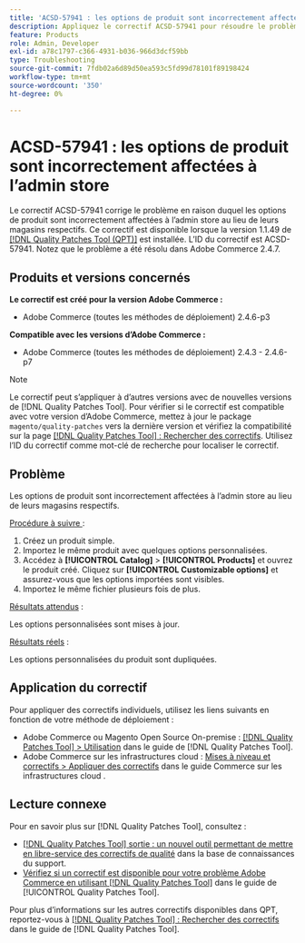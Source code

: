 ```yaml
---
title: 'ACSD-57941 : les options de produit sont incorrectement affectées à l’admin store'
description: Appliquez le correctif ACSD-57941 pour résoudre le problème d’Adobe Commerce en raison duquel les options de produit sont incorrectement affectées à l’admin store au lieu de leurs magasins respectifs.
feature: Products
role: Admin, Developer
exl-id: a78c1797-c366-4931-b036-966d3dcf59bb
type: Troubleshooting
source-git-commit: 7fdb02a6d89d50ea593c5fd99d78101f89198424
workflow-type: tm+mt
source-wordcount: '350'
ht-degree: 0%

---
```


# ACSD-57941 : les options de produit sont incorrectement affectées à l’admin store

Le correctif ACSD-57941 corrige le problème en raison duquel les options de produit sont incorrectement affectées à l’admin store au lieu de leurs magasins respectifs. Ce correctif est disponible lorsque la version 1.1.49 de [[!DNL Quality Patches Tool (QPT)]](https://experienceleague.adobe.com/fr/docs/commerce-operations/tools/quality-patches-tool/quality-patches-tool-to-self-serve-quality-patches) est installée. L’ID du correctif est ACSD-57941. Notez que le problème a été résolu dans Adobe Commerce 2.4.7.

## Produits et versions concernés

**Le correctif est créé pour la version Adobe Commerce :**

* Adobe Commerce (toutes les méthodes de déploiement) 2.4.6-p3

**Compatible avec les versions d’Adobe Commerce :**

* Adobe Commerce (toutes les méthodes de déploiement) 2.4.3 - 2.4.6-p7

>[!NOTE]
>
>Le correctif peut s’appliquer à d’autres versions avec de nouvelles versions de [!DNL Quality Patches Tool]. Pour vérifier si le correctif est compatible avec votre version d’Adobe Commerce, mettez à jour le package `magento/quality-patches` vers la dernière version et vérifiez la compatibilité sur la page [[!DNL Quality Patches Tool] : Rechercher des correctifs](https://experienceleague.adobe.com/tools/commerce-quality-patches/index.html?lang=fr). Utilisez l’ID du correctif comme mot-clé de recherche pour localiser le correctif.

## Problème

Les options de produit sont incorrectement affectées à l’admin store au lieu de leurs magasins respectifs.

<u>Procédure à suivre </u> :

1. Créez un produit simple.
1. Importez le même produit avec quelques options personnalisées.
1. Accédez à **[!UICONTROL Catalog]** > **[!UICONTROL Products]** et ouvrez le produit créé. Cliquez sur **[!UICONTROL Customizable options]** et assurez-vous que les options importées sont visibles.
1. Importez le même fichier plusieurs fois de plus.

<u>Résultats attendus</u> :

Les options personnalisées sont mises à jour.

<u>Résultats réels</u> :

Les options personnalisées du produit sont dupliquées.

## Application du correctif

Pour appliquer des correctifs individuels, utilisez les liens suivants en fonction de votre méthode de déploiement :

* Adobe Commerce ou Magento Open Source On-premise : [[!DNL Quality Patches Tool] > Utilisation](/help/tools/quality-patches-tool/usage.md) dans le guide de [!DNL Quality Patches Tool].
* Adobe Commerce sur les infrastructures cloud : [Mises à niveau et correctifs > Appliquer des correctifs](https://experienceleague.adobe.com/docs/commerce-cloud-service/user-guide/develop/upgrade/apply-patches.html?lang=fr) dans le guide Commerce sur les infrastructures cloud .

## Lecture connexe

Pour en savoir plus sur [!DNL Quality Patches Tool], consultez :

* [[!DNL Quality Patches Tool] sortie : un nouvel outil permettant de mettre en libre-service des correctifs de qualité](https://experienceleague.adobe.com/fr/docs/commerce-operations/tools/quality-patches-tool/quality-patches-tool-to-self-serve-quality-patches) dans la base de connaissances du support.
* [Vérifiez si un correctif est disponible pour votre problème Adobe Commerce en utilisant [!DNL Quality Patches Tool]](/help/tools/quality-patches-tool/patches-available-in-qpt/check-patch-for-magento-issue-with-magento-quality-patches.md) dans le guide de [!UICONTROL Quality Patches Tool].


Pour plus d’informations sur les autres correctifs disponibles dans QPT, reportez-vous à [[!DNL Quality Patches Tool] : Rechercher des correctifs](https://experienceleague.adobe.com/tools/commerce-quality-patches/index.html?lang=fr) dans le guide de [!DNL Quality Patches Tool].
